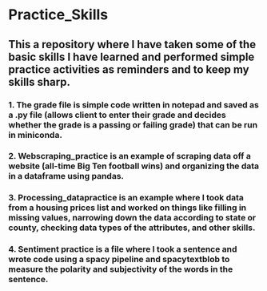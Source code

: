 # Practice_Skills

## This a repository where I have taken some of the basic skills I have learned and performed simple practice activities as reminders and to keep my skills sharp.

### 1.  The grade file is simple code written in notepad and saved as a .py file (allows client to enter their grade and decides whether the grade is a passing or failing grade) that can be run in miniconda.  

### 2. Webscraping_practice is an example of scraping data off a website (all-time Big Ten football wins) and organizing the data in a dataframe using pandas.

### 3. Processing_datapractice is an example where I took data from a housing prices list and worked on things like filling in missing values, narrowing down the data according to state or county, checking data types of the attributes, and other skills.  

### 4. Sentiment practice is a file where I took a sentence and wrote code using a spacy pipeline and spacytextblob to measure the polarity and subjectivity of the words in the sentence.  
